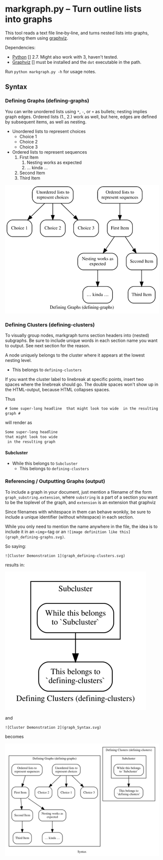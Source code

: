# markgraph.py – Turn outline lists into graphs #

This tool reads a text file line‐by‐line, and turns nested lists into graphs, rendering them using [graphviz][].

Dependencies:

* [Python] [] 2.7. Might also work with 3, haven't tested.
* [Graphviz] [] must be installed and the `dot` executable in the path.

[Python]: http://www.python.org
[Graphviz]: http://www.graphviz.org

Run `python markgraph.py -h` for usage notes.

## Syntax ##

### Defining Graphs (defining-graphs) ###

You can write unordered lists using `*`, `-`, or `+` as bullets; nesting implies graph edges. Ordered lists (1., 2.) work as well, but here, edges are defined by subsequent items, as well as nesting.

* Unordered lists to represent choices
    * Choice 1
    * Choice 2
    * Choice 3
* Ordered lists to represent sequences
    1. First Item
        1. Nesting works as expected
        2. … kinda …
    2. Second Item
    3. Third Item

![Defining graphs](graph_defining-graphs.svg)

### Defining Clusters (defining-clusters) ###

To visually group nodes, markgraph turns section headers into (nested) subgraphs.  Be sure to include unique words in each section name you want to output.  See next section for the reason.

A node uniquely belongs to the cluster where it appears at the lowest nesting level.

* This belongs to `defining-clusters`

If you want the cluster label to linebreak at specific points, insert two spaces where the linebreak should go. The double spaces won't show up in the HTML-output, because HTML collapses spaces.

Thus

```{ .markdown }
# Some super-long headline  that might look too wide  in the resulting graph #
```

will render as

    Some super-long headline
    that might look too wide
     in the resulting graph

#### Subcluster ####

* While this belongs to `Subcluster`
    * This belongs to `defining-clusters`

### Referencing / Outputting Graphs (output) ###

To include a graph in your document, just mention a filename of the form `graph_substring.extension`, where `substring` is a part of a section you want to be the toplevel of the graph, and `extension` is an extension that graphviz

Since filenames with whitespace in them can behave wonkily, be sure to include a unique identifier (without whitespace) in each section.

While you only need to mention the name anywhere in the file, the idea is to include it in an `<img>`‐tag or an `![image definition like this](graph_defining-graphs.svg)`.

So saying:

    ![Cluster Demonstration 1](graph_defining-clusters.svg)

results in:

![Cluster Demonstration 1](graph_defining-clusters.svg)

and

    ![Cluster Demonstration 2](graph_Syntax.svg)

becomes

![Cluster Demonstration 2](graph_Syntax.svg)


